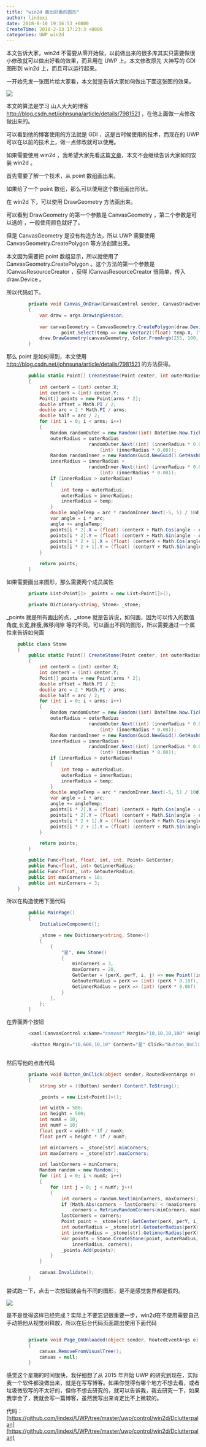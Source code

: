 ```yaml
---
title: "win2d 画出好看的图形"
author: lindexi
date: 2018-8-10 19:16:53 +0800
CreateTime: 2018-2-13 17:23:3 +0800
categories: UWP win2d
---
```


本文告诉大家，win2d 不需要从零开始做，以前做出来的很多库其实只需要做很小修改就可以做出好看的效果，而且用在 UWP 上。本文修改原先 大神写的 GDI 图形到 win2d 上，而且可以运行起来。

<!--more-->



<!-- csdn -->

<!-- 标签：uwp,win2d -->


一开始先发一张图片给大家看，本文就是告诉大家如何做出下面这张图的效果。

![](http://image.acmx.xyz/34fdad35-5dfe-a75b-2b4b-8c5e313038e2%2F2017623202940.jpg)

本文的算法是学习 山人大大的博客 http://blog.csdn.net/johnsuna/article/details/7981521 ，在他上面做一点修改做出来的。

可以看到他的博客使用的方法就是 GDI ，这是古时候使用的技术，而现在的 UWP 可以在以前的技术上，做一点修改就可以使用。

如果需要使用 win2d ，我希望大家先看这篇[文章](http://lindexi.oschina.io/lindexi/post/win10-uwp-win2d/)，本文不会继续告诉大家如何安装 win2d 。

首先需要了解一个技术，从 point 数组画出来。

如果给了一个 point 数组，那么可以使用这个数组画出形状。

在 win2d 下，可以使用 DrawGeometry 方法画出来。

可以看到 DrawGeometry 的第一个参数是 CanvasGeometry ，第二个参数是可以选的 ，一般使用颜色就好了。

但是 CanvasGeometry 是没有构造方法，所以 UWP 需要使用 CanvasGeometry.CreatePolygon 等方法创建出来。

本文因为需要把  point 数组显示，所以就使用了  CanvasGeometry.CreatePolygon 。这个方法的第一个参数是 ICanvasResourceCreator ，获得 ICanvasResourceCreator 很简单，传入 draw.Device 。

所以代码如下。

```csharp
        private void Canvas_OnDraw(CanvasControl sender, CanvasDrawEventArgs args)
        {
            var draw = args.DrawingSession;
            
            var canvasGeometry = CanvasGeometry.CreatePolygon(draw.Device,
                    point.Select(temp => new Vector2((float) temp.X, (float) temp.Y)).ToArray());
            draw.DrawGeometry(canvasGeometry, Color.FromArgb(255, 100, 100, 100));            
        }
```

那么 point 是如何得到，本文使用 http://blog.csdn.net/johnsuna/article/details/7981521  的方法获得。

```csharp
        public static Point[] CreateStone(Point center, int outerRadius, int innerRadius, int arms)
        {
            int centerX = (int) center.X;
            int centerY = (int) center.Y;
            Point[] points = new Point[arms * 2];
            double offset = Math.PI / 2;
            double arc = 2 * Math.PI / arms;
            double half = arc / 2;
            for (int i = 0; i < arms; i++)
            {
                Random randomOuter = new Random((int) DateTime.Now.Ticks);
                outerRadius = outerRadius -
                              randomOuter.Next((int) (innerRadius * 0.06 * new Random().Next(-20, 20) / 30d),
                                  (int) (innerRadius * 0.08));
                Random randomInner = new Random(Guid.NewGuid().GetHashCode());
                innerRadius = innerRadius +
                              randomInner.Next((int) (innerRadius * 0.02 * new Random().Next(-100, 100) / 150d),
                                  (int) (innerRadius * 0.08));
                if (innerRadius > outerRadius)
                {
                    int temp = outerRadius;
                    outerRadius = innerRadius;
                    innerRadius = temp;
                }
                double angleTemp = arc * randomInner.Next(-5, 5) / 10d;
                var angle = i * arc;
                angle += angleTemp;
                points[i * 2].X = (float) (centerX + Math.Cos(angle - offset) * outerRadius) + 20;
                points[i * 2].Y = (float) (centerY + Math.Sin(angle - offset) * outerRadius) + 20;
                points[i * 2 + 1].X = (float) (centerX + Math.Cos(angle + half - offset) * innerRadius) + 20;
                points[i * 2 + 1].Y = (float) (centerY + Math.Sin(angle + half - offset) * innerRadius) + 20;
            }

            return points;
        }

```

如果需要画出来图形，那么需要两个成员属性

```csharp
        private List<Point[]> _points = new List<Point[]>();

        private Dictionary<string, Stone> _stone;
```

_points 就是所有画出的点，_stone 就是告诉说，如何画，因为可以传入的数值 角度,长宽,胖瘦,微移间隙 等的不同，可以画出不同的图形，所以需要通过一个属性来告诉如何画

```csharp
    public class Stone
    {
        public static Point[] CreateStone(Point center, int outerRadius, int innerRadius, int arms)
        {
            int centerX = (int) center.X;
            int centerY = (int) center.Y;
            Point[] points = new Point[arms * 2];
            double offset = Math.PI / 2;
            double arc = 2 * Math.PI / arms;
            double half = arc / 2;
            for (int i = 0; i < arms; i++)
            {
                Random randomOuter = new Random((int) DateTime.Now.Ticks);
                outerRadius = outerRadius -
                              randomOuter.Next((int) (innerRadius * 0.06 * new Random().Next(-20, 20) / 30d),
                                  (int) (innerRadius * 0.08));
                Random randomInner = new Random(Guid.NewGuid().GetHashCode());
                innerRadius = innerRadius +
                              randomInner.Next((int) (innerRadius * 0.02 * new Random().Next(-100, 100) / 150d),
                                  (int) (innerRadius * 0.08));
                if (innerRadius > outerRadius)
                {
                    int temp = outerRadius;
                    outerRadius = innerRadius;
                    innerRadius = temp;
                }
                double angleTemp = arc * randomInner.Next(-5, 5) / 10d;
                var angle = i * arc;
                angle += angleTemp;
                points[i * 2].X = (float) (centerX + Math.Cos(angle - offset) * outerRadius) + 20;
                points[i * 2].Y = (float) (centerY + Math.Sin(angle - offset) * outerRadius) + 20;
                points[i * 2 + 1].X = (float) (centerX + Math.Cos(angle + half - offset) * innerRadius) + 20;
                points[i * 2 + 1].Y = (float) (centerY + Math.Sin(angle + half - offset) * innerRadius) + 20;
            }

            return points;
        }

        public Func<float, float, int, int, Point> GetCenter;
        public Func<float, int> GetinnerRadius;
        public Func<float, int> GetouterRadius;
        public int maxCorners = 18;
        public int minCorners = 3;
    }

```

所以在构造使用下面代码

```csharp
        public MainPage()
        {
            InitializeComponent();

            _stone = new Dictionary<string, Stone>()
            {
                {
                    "星", new Stone()
                    {
                        minCorners = 3,
                        maxCorners = 20,
                        GetCenter = (perX, perY, i, j) => new Point((int) (perX * j), (int) (perY * i)),
                        GetouterRadius = perX => (int) (perX * 0.18f),
                        GetinnerRadius = perX => (int) (perX * 0.06f)
                    }
                },
            };
        }

```

在界面弄个按钮

```csharp
        <xaml:CanvasControl x:Name="canvas" Margin="10,10,10,100" Height="600" ClearColor="White" Draw="Canvas_OnDraw"></xaml:CanvasControl>

         <Button Margin="10,600,10,10" Content="星" Click="Button_OnClick"></Button>           
            
```


然后写他的点击代码

```csharp
        private void Button_OnClick(object sender, RoutedEventArgs e)
        {
            string str = ((Button) sender).Content?.ToString();

            _points = new List<Point[]>();

            int width = 500;
            int height = 500;
            int numX = 10;
            int numY = 10;
            float perX = width * 1f / numX;
            float perY = height * 1f / numY;

            int minCorners = _stone[str].minCorners;
            int maxCorners = _stone[str].maxCorners;

            int lastCorners = minCorners;
            Random random = new Random();
            for (int i = 0; i < numX; i++)
            {
                for (int j = 0; j < numY; j++)
                {
                    int corners = random.Next(minCorners, maxCorners);
                    if (Math.Abs(corners - lastCorners) < (maxCorners - minCorners) / 2)
                        corners = RetrievRandomCorners(minCorners, maxCorners);
                    lastCorners = corners;
                    Point point = _stone[str].GetCenter(perX, perY, i, j);
                    int outerRadius = _stone[str].GetouterRadius(perX);
                    int innerRadius = _stone[str].GetinnerRadius(perX);
                    var points = Stone.CreateStone(point, outerRadius,
                        innerRadius, corners);
                    _points.Add(points);
                }
            }

            canvas.Invalidate();
        }

```

尝试跑一下，点击一次按钮就会有不同的图形，是不是感觉世界都是假的。

![](http://image.acmx.xyz/34fdad35-5dfe-a75b-2b4b-8c5e313038e2%2F201762321046.jpg)

是不是觉得这样已经完成？实际上不要忘记很重要一步，win2d在不使用需要自己手动把他从视觉树释放，所以在后台代码页面跳出使用下面代码

```csharp

        private void Page_OnUnloaded(object sender, RoutedEventArgs e)
        {
            canvas.RemoveFromVisualTree();
            canvas = null;
        }
```

感觉这个星期的时间很快，我仔细想了从 2015 年开始 UWP 的研究到现在，实际我一个软件都没做出来，就是在写写博客。如果你觉得有哪个地方不想去看，或者垃圾微软写的不太好的，但你不想去研究的，就可以告诉我，我去研究一下，如果我学会了，我就会写一篇博客，虽然我写出来肯定比不上微软的。

代码：[https://github.com/lindexi/UWP/tree/master/uwp/control/win2d/Dclutterpalan](https://github.com/lindexi/UWP/tree/master/uwp/control/win2d/Dclutterpalan)


